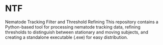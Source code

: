 # NTF
Nematode Tracking Filter and Threshold Refining This repository contains a Python-based tool for processing nematode tracking data, refining thresholds to distinguish between stationary and moving subjects, and creating a standalone executable (.exe) for easy distribution.
